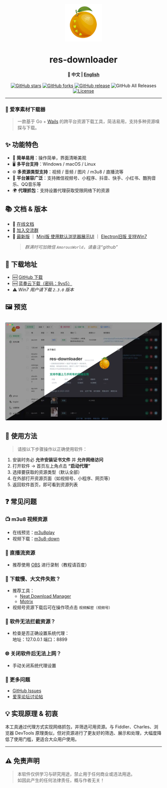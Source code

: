 <div align="center">

<a href="https://github.com/putyy/res-downloader"><img src="build/appicon.png" width="120"/></a>
<h1>res-downloader</h1>
<h4>📖 中文 | <a href="https://github.com/putyy/res-downloader/blob/master/README-EN.md">English</a></h4>

[![GitHub stars](https://img.shields.io/github/stars/putyy/res-downloader)](https://github.com/putyy/res-downloader/stargazers)
[![GitHub forks](https://img.shields.io/github/forks/putyy/res-downloader)](https://github.com/putyy/res-downloader/fork)
[![GitHub release](https://img.shields.io/github/release/putyy/res-downloader)](https://github.com/putyy/res-downloader/releases)
![GitHub All Releases](https://img.shields.io/github/downloads/putyy/res-downloader/total)
[![License](https://img.shields.io/github/license/putyy/res-downloader)](https://github.com/putyy/res-downloader/blob/master/LICENSE)

</div>

---

### 🎉 爱享素材下载器

> 一款基于 Go + [Wails](https://github.com/wailsapp/wails) 的跨平台资源下载工具，简洁易用，支持多种资源嗅探与下载。

## ✨ 功能特色

- 🚀 **简单易用**：操作简单，界面清晰美观
- 🖥️ **多平台支持**：Windows / macOS / Linux
- 🌐 **多资源类型支持**：视频 / 音频 / 图片 / m3u8 / 直播流等
- 📱 **平台兼容广泛**：支持微信视频号、小程序、抖音、快手、小红书、酷狗音乐、QQ音乐等
- 🌍 **代理抓包**：支持设置代理获取受限网络下的资源

## 📚 文档 & 版本

- 📘 [在线文档](https://res.putyy.com/)
- 💬 [加入交流群](https://www.putyy.com/app/admin/upload/img/20250418/6801d9554dc7.webp)
- 🧩 [最新版](https://github.com/putyy/res-downloader/releases) ｜ [Mini版 使用默认浏览器展示UI](https://github.com/putyy/resd-mini) ｜ [Electron旧版 支持Win7](https://github.com/putyy/res-downloader/tree/old)
  > *群满时可加微信 `AmorousWorld`，请备注“github”*

## 🧩 下载地址

- 🆕 [GitHub 下载](https://github.com/putyy/res-downloader/releases)
- 🆕 [蓝奏云下载（密码：9vs5）](https://wwjv.lanzoum.com/b04wgtfyb)
- ⚠️ *Win7 用户请下载 `2.3.0` 版本*


## 🖼️ 预览

![预览](docs/images/show.webp)
--- 

## 🚀 使用方法

> 请按以下步骤操作以正确使用软件：

1. 安装时务必 **允许安装证书文件** 并 **允许网络访问**
2. 打开软件 → 首页左上角点击 **“启动代理”**
3. 选择要获取的资源类型（默认全部）
4. 在外部打开资源页面（如视频号、小程序、网页等）
5. 返回软件首页，即可看到资源列表

## ❓ 常见问题

### 📺 m3u8 视频资源

- 在线预览：[m3u8play](https://m3u8play.com/)
- 视频下载：[m3u8-down](https://m3u8-down.gowas.cn/)

### 📡 直播流资源

- 推荐使用 [OBS](https://obsproject.com/) 进行录制（教程请百度）

### 🐢 下载慢、大文件失败？

- 推荐工具：
  - [Neat Download Manager](https://www.neatdownloadmanager.com/index.php/en/)
  - [Motrix](https://motrix.app/download)
- 视频号资源下载后可在操作项点击 `视频解密（视频号）`

### 🧩 软件无法拦截资源？

- 检查是否正确设置系统代理：  
  地址：127.0.0.1
  端口：8899

### 🌐 关闭软件后无法上网？

- 手动关闭系统代理设置

### 🧠 更多问题

- [GitHub Issues](https://github.com/putyy/res-downloader/issues)
- [爱享论坛讨论帖](https://s.gowas.cn/d/4089)

## 💡 实现原理 & 初衷

本工具通过代理方式实现网络抓包，并筛选可用资源。与 Fiddler、Charles、浏览器 DevTools 原理类似，但对资源进行了更友好的筛选、展示和处理，大幅度降低了使用门槛，更适合大众用户使用。

---

## ⚠️ 免责声明

> 本软件仅供学习与研究用途，禁止用于任何商业或违法用途。  
如因此产生的任何法律责任，概与作者无关！
